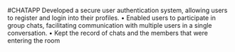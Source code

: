 #CHATAPP
Developed a secure user authentication system, allowing users to register and login into their profiles.
• Enabled users to participate in group chats, facilitating communication with multiple users in a single conversation.
• Kept the record of chats and the members that were entering the room
